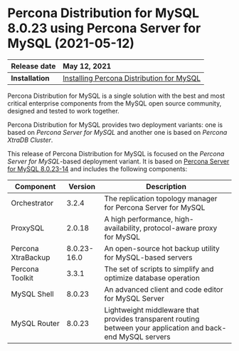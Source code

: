 # Percona Distribution for MySQL 8.0.23 using Percona Server for MySQL (2021-05-12)

| Release date    | May 12, 2021 |
| :-------------- | :--------------- |
|**Installation** | [Installing Percona Distribution for MySQL](installing.md)|


Percona Distribution for MySQL is a single solution with the best and most critical enterprise components from the MySQL open source community, designed and tested to work together.

Percona Distribution for MySQL provides two deployment variants: one is based on *Percona Server for MySQL* and another one is based on *Percona XtraDB Cluster*.

This release of Percona Distribution for MySQL is focused on the *Percona Server for MySQL*-based deployment variant. It  is based on [Percona Server for MySQL 8.0.23-14](https://www.percona.com/doc/percona-server/8.0/release-notes/Percona-Server-8.0.23-14.html) and includes the following components:

| Component          | Version    | Description                                |
| ------------------ | ---------- | -------------------------------------------|
| Orchestrator       | 3.2.4      | The replication topology manager for Percona Server for MySQL|
| ProxySQL           | 2.0.18     | A high performance, high-availability, protocol-aware proxy for MySQL |
| Percona XtraBackup | 8.0.23-16.0| An open-source hot backup utility for MySQL-based servers|
| Percona Toolkit    | 3.3.1      | The set of scripts to simplify and optimize database operation        |
| MySQL Shell        | 8.0.23     | An advanced client and code editor for MySQL Server   |
| MySQL Router       | 8.0.23     | Lightweight middleware that provides transparent routing between your application and back-end MySQL servers |
